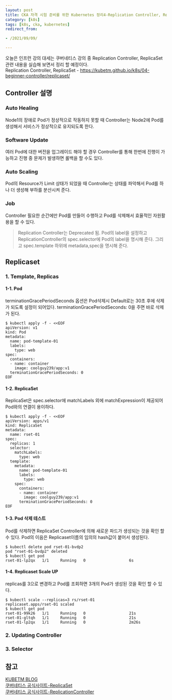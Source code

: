 ```yaml
---
layout: post
title: CKA 자격 시험 준비를 위한 Kubernetes 정리4-Replication Controller, ReplicaSet 
category: [k8s]
tags: [k8s, cka, kubernetes]
redirect_from:

- /2021/09/09/

---
```


오늘은 인프런 강의 대세는 쿠버네티스 강의 중 Replication Controller, ReplicaSet 관련 내용을 실습해 보면서 정리 할 예정이다.  
Replication Controller, ReplicaSet - <https://kubetm.github.io/k8s/04-beginner-controller/replicaset/>   

## Controller 설명  

### Auto Healing  
Node1의 장애로 Pod가 정상적으로 작동하지 못할 때 Controller는 Node2에 Pod를 생성해서 서비스가 정상적으로 유지되도록 한다.    
### Software Update  
여러 Pod에 대한 버전을 업그레이드 해야 할 경우 Controller를 통해 한번에 진행이 가능하고 진행 중 문제가 발생하면 롤백을 할 수도 있다.  
### Auto Scaling
Pod의 Resource가 Limit 상태가 되었을 때 Controller는 상태를 파악해서 Pod를 하나 더 생성해 부하를 분산시켜 준다.  
### Job  
Controller 필요한 순간에만 Pod를 만들어 수행하고 Pod를 삭제해서 효율적인 자원활용을 할 수 있다.  

> Replication Controller는 Deprecated 됨.
> Pod의 label을 설정하고 ReplicationController의 spec.selector에 Pod의 label을 명시해 준다. 
> 그리고 spec.template 하위에 metadata,spec을 명시해 준다.

## Replicaset

### 1. Template, Replicas  

#### 1-1. Pod
terminationGracePeriodSeconds 옵션은 Pod삭제시 Default로는 30초 후에 삭제가 되도록 설정이 되어있다. terminationGracePeriodSeconds: 0을 주면 바로 삭제가 된다.  
```shell
$ kubectl apply -f - <<EOF
apiVersion: v1
kind: Pod
metadata:
  name: pod-template-01
  labels:
    type: web
spec:
  containers:
  - name: container
    image: coolguy239/app:v1
  terminationGracePeriodSeconds: 0
EOF
```  

#### 1-2. ReplicaSet
ReplicaSet은 spec.selector에 matchLabels 외에 matchExpression이 제공되어 Pod와의 연결이 용이하다.
```shell
$ kubectl apply -f - <<EOF
apiVersion: apps/v1
kind: ReplicaSet
metadata:
  name: rset-01
spec:
  replicas: 1
  selector:
    matchLabels:
      type: web
  template:
    metadata:
      name: pod-template-01
      labels:
        type: web
    spec:
      containers:
      - name: container
        image: coolguy239/app:v1
      terminationGracePeriodSeconds: 0
EOF      
```

#### 1-3. Pod 삭제 테스트
Pod를 삭제하면 ReplicaSet Controller에 의해 새로운 파드가 생성되는 것을 확인 할 수 있다. Pod의 이음은 Replicaset이름의 임의의 hash값이 붙어서 생성된다.    
```shell
$ kubectl delete pod rset-01-bvdp2
pod "rset-01-bvdp2" deleted
$ kubectl get pod
rset-01-lp2qx   1/1     Running   0                   6s
```  

#### 1-4. Replicaset Scale UP  
replicas를 3으로 변경하고 Pod를 조회하면 3개의 Pod가 생성된 것을 확인 할 수 있다.  
```shell
$ kubectl scale --replicas=3 rs/rset-01
replicaset.apps/rset-01 scaled
$ kubectl get pod
rset-01-99k26   1/1     Running   0                   21s
rset-01-gltqh   1/1     Running   0                   21s
rset-01-lp2qx   1/1     Running   0                   2m26s

```

### 2. Updating Controller
### 3. Selector


## 참고  
[KUBETM BLOG](https://kubetm.github.io/k8s/04-beginner-controller/replicaset/)     
[쿠버네티스 공식사이트-ReplicaSet](https://kubernetes.io/docs/concepts/workloads/controllers/replicaset/)  
[쿠버네티스 공식사이트-ReplicationController](https://kubernetes.io/docs/concepts/workloads/controllers/replicationcontroller/)  
